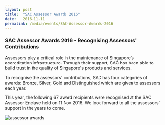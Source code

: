 ```yaml
---
layout: post
title:  "SAC Assessor Awards 2016"
date:   2016-11-11
permalink: /media/events/SAC-Assessor-Awards-2016
---
```


### SAC Assessor Awards 2016 - Recognising Assessors' Contributions
 
Assessors play a critical role in the maintenance of Singapore's accreditation infrastructure. Through their support, SAC has been able to build trust in the quality of Singapore's products and services.
 
To recognise the assessors' contributions, SAC has four categories of awards: Bronze, Silver, Gold and Distinguished which are given to assessors each year.
 
This year, the following 67 award recipients were recognised at the SAC Assessor Enclave held on 11 Nov 2016. We look forward to all the assessors' support in the years to come.

![assessor awards](/images/press-release/documents/Awardees_List_2016.png)
